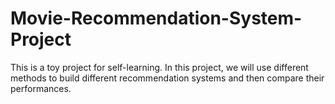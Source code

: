 # Movie-Recommendation-System-Project

This is a toy project for self-learning. In this project, we will use different methods to build different recommendation systems and then compare their performances.
